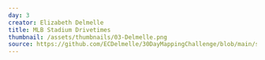 ```yaml
---
day: 3
creator: Elizabeth Delmelle
title: MLB Stadium Drivetimes
thumbnail: /assets/thumbnails/03-Delmelle.png
source: https://github.com/ECDelmelle/30DayMappingChallenge/blob/main/scripts/02_Delmelle_lines.R
---
```

